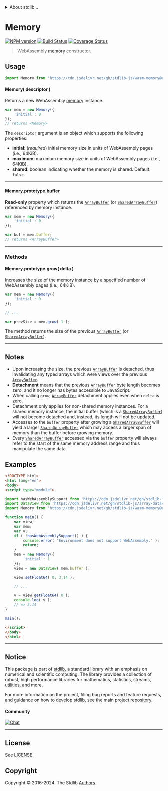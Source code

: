 <!--

@license Apache-2.0

Copyright (c) 2024 The Stdlib Authors.

Licensed under the Apache License, Version 2.0 (the "License");
you may not use this file except in compliance with the License.
You may obtain a copy of the License at

   http://www.apache.org/licenses/LICENSE-2.0

Unless required by applicable law or agreed to in writing, software
distributed under the License is distributed on an "AS IS" BASIS,
WITHOUT WARRANTIES OR CONDITIONS OF ANY KIND, either express or implied.
See the License for the specific language governing permissions and
limitations under the License.

-->


<details>
  <summary>
    About stdlib...
  </summary>
  <p>We believe in a future in which the web is a preferred environment for numerical computation. To help realize this future, we've built stdlib. stdlib is a standard library, with an emphasis on numerical and scientific computation, written in JavaScript (and C) for execution in browsers and in Node.js.</p>
  <p>The library is fully decomposable, being architected in such a way that you can swap out and mix and match APIs and functionality to cater to your exact preferences and use cases.</p>
  <p>When you use stdlib, you can be absolutely certain that you are using the most thorough, rigorous, well-written, studied, documented, tested, measured, and high-quality code out there.</p>
  <p>To join us in bringing numerical computing to the web, get started by checking us out on <a href="https://github.com/stdlib-js/stdlib">GitHub</a>, and please consider <a href="https://opencollective.com/stdlib">financially supporting stdlib</a>. We greatly appreciate your continued support!</p>
</details>

# Memory

[![NPM version][npm-image]][npm-url] [![Build Status][test-image]][test-url] [![Coverage Status][coverage-image]][coverage-url] <!-- [![dependencies][dependencies-image]][dependencies-url] -->

> WebAssembly [memory][mdn-webassembly-memory] constructor.

<!-- Section to include introductory text. Make sure to keep an empty line after the intro `section` element and another before the `/section` close. -->

<section class="intro">

</section>

<!-- /.intro -->

<!-- Package usage documentation. -->



<section class="usage">

## Usage

```javascript
import Memory from 'https://cdn.jsdelivr.net/gh/stdlib-js/wasm-memory@esm/index.mjs';
```

#### Memory( descriptor )

Returns a new WebAssembly [memory][mdn-webassembly-memory] instance.

```javascript
var mem = new Memory({
    'initial': 0
});
// returns <Memory>
```

The `descriptor` argument is an object which supports the following properties:

-   **initial**: (_required_) initial memory size in units of WebAssembly pages (i.e., 64KiB).
-   **maximum**: maximum memory size in units of WebAssembly pages (i.e., 64KiB).
-   **shared**: boolean indicating whether the memory is shared. Default: `false`.

* * *

<a name="prop-buffer"></a>

#### Memory.prototype.buffer

**Read-only** property which returns the [`ArrayBuffer`][@stdlib/array/buffer] (or [`SharedArrayBuffer`][@stdlib/array/shared-buffer]) referenced by memory instance.

```javascript
var mem = new Memory({
    'initial': 0
});

var buf = mem.buffer;
// returns <ArrayBuffer>
```

* * *

### Methods

<a name="method-grow"></a>

#### Memory.prototype.grow( delta )

Increases the size of the memory instance by a specified number of WebAssembly pages (i.e., 64KiB).

```javascript
var mem = new Memory({
    'initial': 0
});

// ...

var prevSize = mem.grow( 1 );
```

The method returns the size of the previous [`ArrayBuffer`][@stdlib/array/buffer] (or [`SharedArrayBuffer`][@stdlib/array/shared-buffer]).

</section>

<!-- /.usage -->

* * *

<!-- Package usage notes. Make sure to keep an empty line after the `section` element and another before the `/section` close. -->

<section class="notes">

## Notes

-   Upon increasing the size, the previous [`ArrayBuffer`][@stdlib/array/buffer] is detached, thus invalidating any typed arrays which were views over the previous [`ArrayBuffer`][@stdlib/array/buffer].
-   **Detachment** means that the previous [`ArrayBuffer`][@stdlib/array/buffer] byte length becomes zero, and it no longer has bytes accessible to JavaScript.
-   When calling `grow`, [`ArrayBuffer`][@stdlib/array/buffer] detachment applies even when `delta` is zero.
-   Detachment only applies for non-shared memory instances. For a shared memory instance, the initial buffer (which is a [`SharedArrayBuffer`][@stdlib/array/shared-buffer]) will not become detached and, instead, its length will not be updated.
-   Accesses to the `buffer` property after growing a [`SharedArrayBuffer`][@stdlib/array/shared-buffer] will yield a larger [`SharedArrayBuffer`][@stdlib/array/shared-buffer] which may access a larger span of memory than the buffer before growing memory.
-   Every [`SharedArrayBuffer`][@stdlib/array/shared-buffer] accessed via the `buffer` property will always refer to the start of the same memory address range and thus manipulate the same data.

</section>

<!-- /.notes -->

<!-- Package usage examples. -->

<section class="examples">

## Examples

<!-- eslint no-undef: "error" -->

```html
<!DOCTYPE html>
<html lang="en">
<body>
<script type="module">

import hasWebAssemblySupport from 'https://cdn.jsdelivr.net/gh/stdlib-js/assert-has-wasm-support@esm/index.mjs';
import DataView from 'https://cdn.jsdelivr.net/gh/stdlib-js/array-dataview@esm/index.mjs';
import Memory from 'https://cdn.jsdelivr.net/gh/stdlib-js/wasm-memory@esm/index.mjs';

function main() {
    var view;
    var mem;
    var v;
    if ( !hasWebAssemblySupport() ) {
        console.error( 'Environment does not support WebAssembly.' );
        return;
    }
    mem = new Memory({
        'initial': 1
    });
    view = new DataView( mem.buffer );

    view.setFloat64( 0, 3.14 );

    // ...

    v = view.getFloat64( 0 );
    console.log( v );
    // => 3.14
}

main();

</script>
</body>
</html>
```

</section>

<!-- /.examples -->

<!-- Section to include cited references. If references are included, add a horizontal rule *before* the section. Make sure to keep an empty line after the `section` element and another before the `/section` close. -->

<section class="references">

</section>

<!-- /.references -->

<!-- Section for related `stdlib` packages. Do not manually edit this section, as it is automatically populated. -->

<section class="related">

</section>

<!-- /.related -->

<!-- Section for all links. Make sure to keep an empty line after the `section` element and another before the `/section` close. -->


<section class="main-repo" >

* * *

## Notice

This package is part of [stdlib][stdlib], a standard library with an emphasis on numerical and scientific computing. The library provides a collection of robust, high performance libraries for mathematics, statistics, streams, utilities, and more.

For more information on the project, filing bug reports and feature requests, and guidance on how to develop [stdlib][stdlib], see the main project [repository][stdlib].

#### Community

[![Chat][chat-image]][chat-url]

---

## License

See [LICENSE][stdlib-license].


## Copyright

Copyright &copy; 2016-2024. The Stdlib [Authors][stdlib-authors].

</section>

<!-- /.stdlib -->

<!-- Section for all links. Make sure to keep an empty line after the `section` element and another before the `/section` close. -->

<section class="links">

[npm-image]: http://img.shields.io/npm/v/@stdlib/wasm-memory.svg
[npm-url]: https://npmjs.org/package/@stdlib/wasm-memory

[test-image]: https://github.com/stdlib-js/wasm-memory/actions/workflows/test.yml/badge.svg?branch=main
[test-url]: https://github.com/stdlib-js/wasm-memory/actions/workflows/test.yml?query=branch:main

[coverage-image]: https://img.shields.io/codecov/c/github/stdlib-js/wasm-memory/main.svg
[coverage-url]: https://codecov.io/github/stdlib-js/wasm-memory?branch=main

<!--

[dependencies-image]: https://img.shields.io/david/stdlib-js/wasm-memory.svg
[dependencies-url]: https://david-dm.org/stdlib-js/wasm-memory/main

-->

[chat-image]: https://img.shields.io/gitter/room/stdlib-js/stdlib.svg
[chat-url]: https://app.gitter.im/#/room/#stdlib-js_stdlib:gitter.im

[stdlib]: https://github.com/stdlib-js/stdlib

[stdlib-authors]: https://github.com/stdlib-js/stdlib/graphs/contributors

[umd]: https://github.com/umdjs/umd
[es-module]: https://developer.mozilla.org/en-US/docs/Web/JavaScript/Guide/Modules

[deno-url]: https://github.com/stdlib-js/wasm-memory/tree/deno
[deno-readme]: https://github.com/stdlib-js/wasm-memory/blob/deno/README.md
[umd-url]: https://github.com/stdlib-js/wasm-memory/tree/umd
[umd-readme]: https://github.com/stdlib-js/wasm-memory/blob/umd/README.md
[esm-url]: https://github.com/stdlib-js/wasm-memory/tree/esm
[esm-readme]: https://github.com/stdlib-js/wasm-memory/blob/esm/README.md
[branches-url]: https://github.com/stdlib-js/wasm-memory/blob/main/branches.md

[stdlib-license]: https://raw.githubusercontent.com/stdlib-js/wasm-memory/main/LICENSE

[mdn-webassembly-memory]: https://developer.mozilla.org/en-US/docs/WebAssembly/JavaScript_interface/Memory

[@stdlib/array/buffer]: https://github.com/stdlib-js/array-buffer/tree/esm

[@stdlib/array/shared-buffer]: https://github.com/stdlib-js/array-shared-buffer/tree/esm

</section>

<!-- /.links -->
